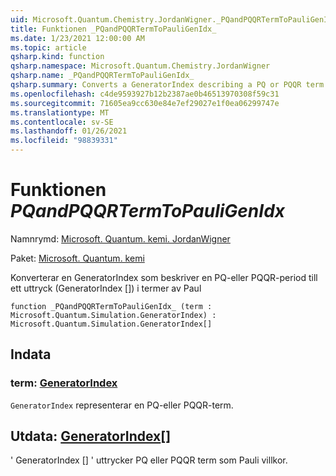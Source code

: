 ```yaml
---
uid: Microsoft.Quantum.Chemistry.JordanWigner._PQandPQQRTermToPauliGenIdx_
title: Funktionen _PQandPQQRTermToPauliGenIdx_
ms.date: 1/23/2021 12:00:00 AM
ms.topic: article
qsharp.kind: function
qsharp.namespace: Microsoft.Quantum.Chemistry.JordanWigner
qsharp.name: _PQandPQQRTermToPauliGenIdx_
qsharp.summary: Converts a GeneratorIndex describing a PQ or PQQR term to an expression 'GeneratorIndex[]' in terms of Paulis
ms.openlocfilehash: c4de9593927b12b2387ae0b46513970308f59c31
ms.sourcegitcommit: 71605ea9cc630e84e7ef29027e1f0ea06299747e
ms.translationtype: MT
ms.contentlocale: sv-SE
ms.lasthandoff: 01/26/2021
ms.locfileid: "98839331"
---
```

# <a name="_pqandpqqrtermtopauligenidx_-function"></a>Funktionen _PQandPQQRTermToPauliGenIdx_

Namnrymd: [Microsoft. Quantum. kemi. JordanWigner](xref:Microsoft.Quantum.Chemistry.JordanWigner)

Paket: [Microsoft. Quantum. kemi](https://nuget.org/packages/Microsoft.Quantum.Chemistry)


Konverterar en GeneratorIndex som beskriver en PQ-eller PQQR-period till ett uttryck (GeneratorIndex []) i termer av Paul

```qsharp
function _PQandPQQRTermToPauliGenIdx_ (term : Microsoft.Quantum.Simulation.GeneratorIndex) : Microsoft.Quantum.Simulation.GeneratorIndex[]
```


## <a name="input"></a>Indata

### <a name="term--generatorindex"></a>term: [GeneratorIndex](xref:Microsoft.Quantum.Simulation.GeneratorIndex)

`GeneratorIndex` representerar en PQ-eller PQQR-term.



## <a name="output--generatorindex"></a>Utdata: [GeneratorIndex](xref:Microsoft.Quantum.Simulation.GeneratorIndex)[]

' GeneratorIndex [] ' uttrycker PQ eller PQQR term som Pauli villkor.